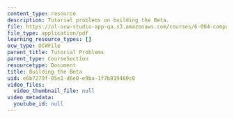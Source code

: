 ```yaml
---
content_type: resource
description: Tutorial problems on building the Beta.
file: https://ol-ocw-studio-app-qa.s3.amazonaws.com/courses/6-004-computation-structures-spring-2009/e6b7279f05e1d6e0e9ba1f7b819460c0_MIT6_004s09_tutor14.pdf
file_type: application/pdf
learning_resource_types: []
ocw_type: OCWFile
parent_title: Tutorial Problems
parent_type: CourseSection
resourcetype: Document
title: Building the Beta
uid: e6b7279f-05e1-d6e0-e9ba-1f7b819460c0
video_files:
  video_thumbnail_file: null
video_metadata:
  youtube_id: null
---
```

